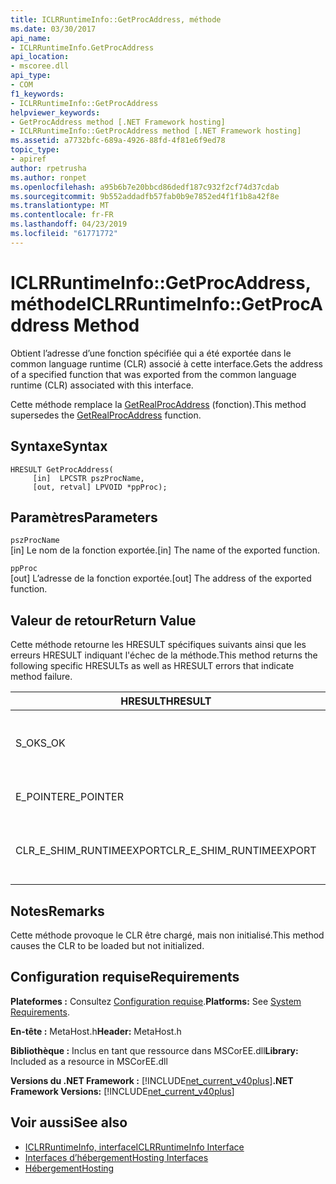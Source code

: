 ```yaml
---
title: ICLRRuntimeInfo::GetProcAddress, méthode
ms.date: 03/30/2017
api_name:
- ICLRRuntimeInfo.GetProcAddress
api_location:
- mscoree.dll
api_type:
- COM
f1_keywords:
- ICLRRuntimeInfo::GetProcAddress
helpviewer_keywords:
- GetProcAddress method [.NET Framework hosting]
- ICLRRuntimeInfo::GetProcAddress method [.NET Framework hosting]
ms.assetid: a7732bfc-689a-4926-88fd-4f81e6f9ed78
topic_type:
- apiref
author: rpetrusha
ms.author: ronpet
ms.openlocfilehash: a95b6b7e20bbcd86dedf187c932f2cf74d37cdab
ms.sourcegitcommit: 9b552addadfb57fab0b9e7852ed4f1f1b8a42f8e
ms.translationtype: MT
ms.contentlocale: fr-FR
ms.lasthandoff: 04/23/2019
ms.locfileid: "61771772"
---
```

# <a name="iclrruntimeinfogetprocaddress-method"></a><span data-ttu-id="c1995-102">ICLRRuntimeInfo::GetProcAddress, méthode</span><span class="sxs-lookup"><span data-stu-id="c1995-102">ICLRRuntimeInfo::GetProcAddress Method</span></span>
<span data-ttu-id="c1995-103">Obtient l’adresse d’une fonction spécifiée qui a été exportée dans le common language runtime (CLR) associé à cette interface.</span><span class="sxs-lookup"><span data-stu-id="c1995-103">Gets the address of a specified function that was exported from the common language runtime (CLR) associated with this interface.</span></span>  
  
 <span data-ttu-id="c1995-104">Cette méthode remplace la [GetRealProcAddress](../../../../docs/framework/unmanaged-api/hosting/getrealprocaddress-function.md) (fonction).</span><span class="sxs-lookup"><span data-stu-id="c1995-104">This method supersedes the [GetRealProcAddress](../../../../docs/framework/unmanaged-api/hosting/getrealprocaddress-function.md) function.</span></span>  
  
## <a name="syntax"></a><span data-ttu-id="c1995-105">Syntaxe</span><span class="sxs-lookup"><span data-stu-id="c1995-105">Syntax</span></span>  
  
```  
HRESULT GetProcAddress(  
     [in]  LPCSTR pszProcName,  
     [out, retval] LPVOID *ppProc);  
```  
  
## <a name="parameters"></a><span data-ttu-id="c1995-106">Paramètres</span><span class="sxs-lookup"><span data-stu-id="c1995-106">Parameters</span></span>  
 `pszProcName`  
 <span data-ttu-id="c1995-107">[in] Le nom de la fonction exportée.</span><span class="sxs-lookup"><span data-stu-id="c1995-107">[in] The name of the exported function.</span></span>  
  
 `ppProc`  
 <span data-ttu-id="c1995-108">[out] L’adresse de la fonction exportée.</span><span class="sxs-lookup"><span data-stu-id="c1995-108">[out] The address of the exported function.</span></span>  
  
## <a name="return-value"></a><span data-ttu-id="c1995-109">Valeur de retour</span><span class="sxs-lookup"><span data-stu-id="c1995-109">Return Value</span></span>  
 <span data-ttu-id="c1995-110">Cette méthode retourne les HRESULT spécifiques suivants ainsi que les erreurs HRESULT indiquant l'échec de la méthode.</span><span class="sxs-lookup"><span data-stu-id="c1995-110">This method returns the following specific HRESULTs as well as HRESULT errors that indicate method failure.</span></span>  
  
|<span data-ttu-id="c1995-111">HRESULT</span><span class="sxs-lookup"><span data-stu-id="c1995-111">HRESULT</span></span>|<span data-ttu-id="c1995-112">Description</span><span class="sxs-lookup"><span data-stu-id="c1995-112">Description</span></span>|  
|-------------|-----------------|  
|<span data-ttu-id="c1995-113">S_OK</span><span class="sxs-lookup"><span data-stu-id="c1995-113">S_OK</span></span>|<span data-ttu-id="c1995-114">La commande s'est correctement terminée.</span><span class="sxs-lookup"><span data-stu-id="c1995-114">The method completed successfully.</span></span>|  
|<span data-ttu-id="c1995-115">E_POINTER</span><span class="sxs-lookup"><span data-stu-id="c1995-115">E_POINTER</span></span>|<span data-ttu-id="c1995-116">`pszProcName` ou `ppProc` est null.</span><span class="sxs-lookup"><span data-stu-id="c1995-116">`pszProcName` or `ppProc` is null.</span></span>|  
|<span data-ttu-id="c1995-117">CLR_E_SHIM_RUNTIMEEXPORT</span><span class="sxs-lookup"><span data-stu-id="c1995-117">CLR_E_SHIM_RUNTIMEEXPORT</span></span>|<span data-ttu-id="c1995-118">La fonction spécifiée n’est pas une fonction exportée.</span><span class="sxs-lookup"><span data-stu-id="c1995-118">The specified function is not an exported function.</span></span>|  
  
## <a name="remarks"></a><span data-ttu-id="c1995-119">Notes</span><span class="sxs-lookup"><span data-stu-id="c1995-119">Remarks</span></span>  
 <span data-ttu-id="c1995-120">Cette méthode provoque le CLR être chargé, mais non initialisé.</span><span class="sxs-lookup"><span data-stu-id="c1995-120">This method causes the CLR to be loaded but not initialized.</span></span>  
  
## <a name="requirements"></a><span data-ttu-id="c1995-121">Configuration requise</span><span class="sxs-lookup"><span data-stu-id="c1995-121">Requirements</span></span>  
 <span data-ttu-id="c1995-122">**Plateformes :** Consultez [Configuration requise](../../../../docs/framework/get-started/system-requirements.md).</span><span class="sxs-lookup"><span data-stu-id="c1995-122">**Platforms:** See [System Requirements](../../../../docs/framework/get-started/system-requirements.md).</span></span>  
  
 <span data-ttu-id="c1995-123">**En-tête :** MetaHost.h</span><span class="sxs-lookup"><span data-stu-id="c1995-123">**Header:** MetaHost.h</span></span>  
  
 <span data-ttu-id="c1995-124">**Bibliothèque :** Inclus en tant que ressource dans MSCorEE.dll</span><span class="sxs-lookup"><span data-stu-id="c1995-124">**Library:** Included as a resource in MSCorEE.dll</span></span>  
  
 <span data-ttu-id="c1995-125">**Versions du .NET Framework :** [!INCLUDE[net_current_v40plus](../../../../includes/net-current-v40plus-md.md)]</span><span class="sxs-lookup"><span data-stu-id="c1995-125">**.NET Framework Versions:** [!INCLUDE[net_current_v40plus](../../../../includes/net-current-v40plus-md.md)]</span></span>  
  
## <a name="see-also"></a><span data-ttu-id="c1995-126">Voir aussi</span><span class="sxs-lookup"><span data-stu-id="c1995-126">See also</span></span>

- [<span data-ttu-id="c1995-127">ICLRRuntimeInfo, interface</span><span class="sxs-lookup"><span data-stu-id="c1995-127">ICLRRuntimeInfo Interface</span></span>](../../../../docs/framework/unmanaged-api/hosting/iclrruntimeinfo-interface.md)
- [<span data-ttu-id="c1995-128">Interfaces d’hébergement</span><span class="sxs-lookup"><span data-stu-id="c1995-128">Hosting Interfaces</span></span>](../../../../docs/framework/unmanaged-api/hosting/hosting-interfaces.md)
- [<span data-ttu-id="c1995-129">Hébergement</span><span class="sxs-lookup"><span data-stu-id="c1995-129">Hosting</span></span>](../../../../docs/framework/unmanaged-api/hosting/index.md)
